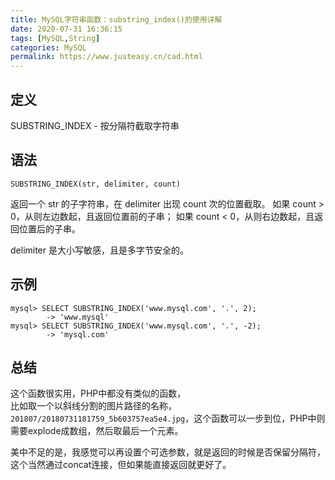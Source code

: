```yaml
---
title: MySQL字符串函数：substring_index()的使用详解
date: 2020-07-31 16:36:15
tags: [MySQL,String]
categories: MySQL
permalink: https://www.justeasy.cn/cad.html
---
```

## 定义
SUBSTRING_INDEX - 按分隔符截取字符串
## 语法
```
SUBSTRING_INDEX(str, delimiter, count)
```
返回一个 str 的子字符串，在 delimiter 出现 count 次的位置截取。
如果 count > 0，从则左边数起，且返回位置前的子串；
如果 count < 0，从则右边数起，且返回位置后的子串。

delimiter 是大小写敏感，且是多字节安全的。

## 示例
```
mysql> SELECT SUBSTRING_INDEX('www.mysql.com', '.', 2);
        -> 'www.mysql'
mysql> SELECT SUBSTRING_INDEX('www.mysql.com', '.', -2);
        -> 'mysql.com'
```
## 总结
这个函数很实用，PHP中都没有类似的函数，  
比如取一个以斜线分割的图片路径的名称，`201807/20180731181759_5b603757ea5e4.jpg`，这个函数可以一步到位，PHP中则需要explode成数组，然后取最后一个元素。

美中不足的是，我感觉可以再设置个可选参数，就是返回的时候是否保留分隔符，这个当然通过concat连接，但如果能直接返回就更好了。
